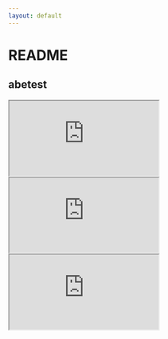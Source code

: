 ```yaml
---
layout: default
---
```

# README

## abetest

<iframe src="https://www.youtube.com/embed/?list=UUWoiNwdr7EEjgs2waxe_QpA"></iframe>
<iframe src="https://www.youtube.com/embed/?list=UUnjKWUK2t5QJYfeqqilhJhQ"></iframe>
<iframe src="https://www.youtube.com/embed/?list=UUd6MoB9NC6uYN2grvUNT-Zg"></iframe>